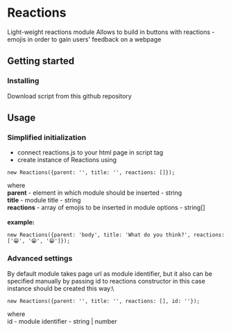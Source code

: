 # Reactions
Light-weight reactions module
Allows to build in buttons with reactions - emojis in order to gain users' feedback on a webpage

## Getting started

### Installing 
Download script from this github repository
## Usage

### Simplified initialization
* connect reactions.js to your html page in script tag
* create instance of Reactions using 
```
new Reactions({parent: '', title: '', reactions: []});
```
where\
**parent** - element in which module should be inserted - string\
**title** - module title - string\
**reactions** - array of emojis to be inserted in module options - string[]\
\
**example:**
```
new Reactions({parent: 'body', title: 'What do you think?', reactions: ['😁', '😁', '😁']});
```
### Advanced settings
By default module takes page url as module identifier, but it also can be specified manually by passing id to reactions constructor
in this case instance should be created this way:\
```
new Reactions({parent: '', title: '', reactions: [], id: ''});
```
where\
id - module identifier - string | number





